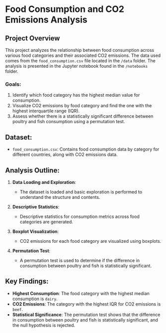 # Food Consumption and CO2 Emissions Analysis

## Project Overview
This project analyzes the relationship between food consumption across various food categories and their associated CO2 emissions. The data used comes from the `food_consumption.csv` file located in the `/data` folder. The analysis is presented in the Jupyter notebook found in the `/notebooks` folder.

### Goals:
1. Identify which food category has the highest median value for consumption.
2. Visualize CO2 emissions by food category and find the one with the highest interquartile range (IQR).
3. Assess whether there is a statistically significant difference between poultry and fish consumption using a permutation test.

## Dataset:
- `food_consumption.csv`: Contains food consumption data by category for different countries, along with CO2 emissions data.

## Analysis Outline:

1. **Data Loading and Exploration**:
   - The dataset is loaded and basic exploration is performed to understand the structure and contents.

2. **Descriptive Statistics**:
   - Descriptive statistics for consumption metrics across food categories are generated.

3. **Boxplot Visualization**:
   - CO2 emissions for each food category are visualized using boxplots.

4. **Permutation Test**:
   - A permutation test is used to determine if the difference in consumption between poultry and fish is statistically significant.

## Key Findings:
- **Highest Consumption**: The food category with the highest median consumption is `dairy`.
- **CO2 Emissions**: The category with the highest IQR for CO2 emissions is `beef`.
- **Statistical Significance**: The permutation test shows that the difference in consumption between poultry and fish is statistically significant, and the null hypothesis is rejected.

